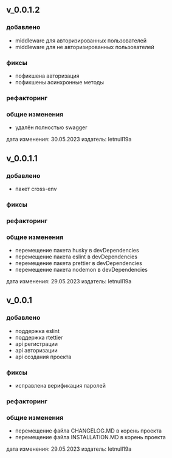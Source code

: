 ## v_0.0.1.2

### добавлено

- middleware для авторизированных пользователей
- middleware для не авторизированных пользователей

### фиксы

- пофикшена авторизация
- пофикшены асинхронные методы

### рефакторинг

### общие изменения

- удалён полностью swagger

дата изменения: 30.05.2023
издатель: letnull19a

## v_0.0.1.1

### добавлено

- пакет cross-env

### фиксы

### рефакторинг

### общие изменения

- перемещение пакета husky в devDependencies
- перемещение пакета eslint в devDependencies
- перемещение пакета prettier в devDependencies
- перемещение пакета nodemon в devDependencies

дата изменения: 29.05.2023
издатель: letnull19a

## v_0.0.1

### добавлено

- поддержка eslint
- поддержка rtettier
- api регистрации
- api авторизации
- api создания проекта

### фиксы

- исправлена верификация паролей

### рефакторинг

### общие изменения

- перемещение файла CHANGELOG.MD в корень проекта
- перемещение файла INSTALLATION.MD в корень проекта

дата изменения: 29.05.2023
издатель: letnull19a
